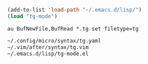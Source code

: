 ```lisp
(add-to-list 'load-path "~/.emacs.d/lisp/")
(load "tg-mode")
```

```vim
au BufNewFile,BufRead *.tg set filetype=tg
```

```sh
~/.config/micro/syntax/tg.yaml
~/.vim/after/syntax/tg.vim
~/.emacs.d/lisp/tg-mode.el
```
